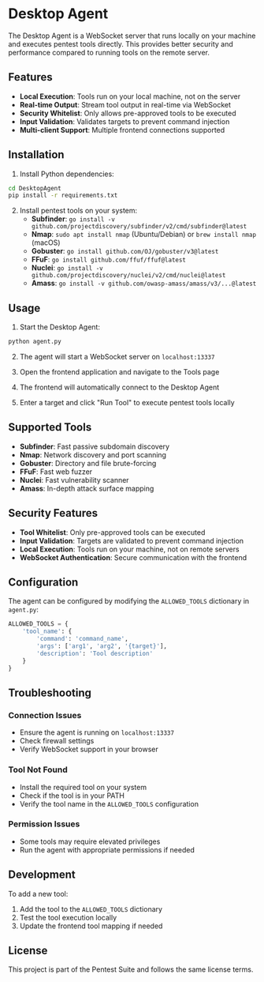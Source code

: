 # Desktop Agent

The Desktop Agent is a WebSocket server that runs locally on your machine and executes pentest tools directly. This provides better security and performance compared to running tools on the remote server.

## Features

- **Local Execution**: Tools run on your local machine, not on the server
- **Real-time Output**: Stream tool output in real-time via WebSocket
- **Security Whitelist**: Only allows pre-approved tools to be executed
- **Input Validation**: Validates targets to prevent command injection
- **Multi-client Support**: Multiple frontend connections supported

## Installation

1. Install Python dependencies:
```bash
cd DesktopAgent
pip install -r requirements.txt
```

2. Install pentest tools on your system:
   - **Subfinder**: `go install -v github.com/projectdiscovery/subfinder/v2/cmd/subfinder@latest`
   - **Nmap**: `sudo apt install nmap` (Ubuntu/Debian) or `brew install nmap` (macOS)
   - **Gobuster**: `go install github.com/OJ/gobuster/v3@latest`
   - **FFuF**: `go install github.com/ffuf/ffuf@latest`
   - **Nuclei**: `go install -v github.com/projectdiscovery/nuclei/v2/cmd/nuclei@latest`
   - **Amass**: `go install -v github.com/owasp-amass/amass/v3/...@latest`

## Usage

1. Start the Desktop Agent:
```bash
python agent.py
```

2. The agent will start a WebSocket server on `localhost:13337`

3. Open the frontend application and navigate to the Tools page

4. The frontend will automatically connect to the Desktop Agent

5. Enter a target and click "Run Tool" to execute pentest tools locally

## Supported Tools

- **Subfinder**: Fast passive subdomain discovery
- **Nmap**: Network discovery and port scanning
- **Gobuster**: Directory and file brute-forcing
- **FFuF**: Fast web fuzzer
- **Nuclei**: Fast vulnerability scanner
- **Amass**: In-depth attack surface mapping

## Security Features

- **Tool Whitelist**: Only pre-approved tools can be executed
- **Input Validation**: Targets are validated to prevent command injection
- **Local Execution**: Tools run on your machine, not on remote servers
- **WebSocket Authentication**: Secure communication with the frontend

## Configuration

The agent can be configured by modifying the `ALLOWED_TOOLS` dictionary in `agent.py`:

```python
ALLOWED_TOOLS = {
    'tool_name': {
        'command': 'command_name',
        'args': ['arg1', 'arg2', '{target}'],
        'description': 'Tool description'
    }
}
```

## Troubleshooting

### Connection Issues
- Ensure the agent is running on `localhost:13337`
- Check firewall settings
- Verify WebSocket support in your browser

### Tool Not Found
- Install the required tool on your system
- Check if the tool is in your PATH
- Verify the tool name in the `ALLOWED_TOOLS` configuration

### Permission Issues
- Some tools may require elevated privileges
- Run the agent with appropriate permissions if needed

## Development

To add a new tool:

1. Add the tool to the `ALLOWED_TOOLS` dictionary
2. Test the tool execution locally
3. Update the frontend tool mapping if needed

## License

This project is part of the Pentest Suite and follows the same license terms.
